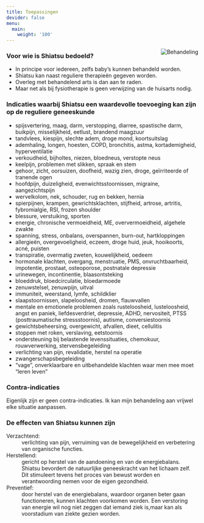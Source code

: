 ```yaml
---
title: Toepassingen
devider: false
menu:
  main:
    weight: '100'
---
```

<img alt="Behandeling" src="/uploads/behandeling3.jpg" style="float: right" />

### Voor wie is Shiatsu bedoeld?

* In principe voor iedereen, zelfs baby’s kunnen behandeld worden.
* Shiatsu kan naast reguliere therapieën gegeven worden.
* Overleg met behandelend arts is dan aan te raden.
* Maar net als bij fysiotherapie is geen verwijzing van de huisarts nodig.

### Indicaties waarbij Shiatsu een waardevolle toevoeging kan zijn op de reguliere geneeskunde

* spijsvertering, maag, darm, verstopping, diarree, spastische darm, buikpijn, misselijkheid, eetlust, brandend maagzuur 
* tandvlees, kiespijn, slechte adem, droge mond, koortsuitslag
* ademhaling, longen, hoesten, COPD, bronchitis, astma, kortademigheid, hyperventilatie
* verkoudheid, bijholtes, niezen, bloedneus, verstopte neus
* keelpijn, problemen met slikken, spraak en stem
* gehoor, zicht, oorsuizen, doofheid, wazig zien, droge, geïrriteerde of tranende ogen
* hoofdpijn, duizeligheid, evenwichtsstoornissen, migraine, aangezichtspijn
* wervelkolom, nek, schouder, rug en bekken, hernia
* spierpijnen, krampen, gewrichtsklachten, stijfheid, artrose, artritis, fybromialgie, RSI, frozen shoulder
* blessure, verstuiking, sporten
* energie, chronische vermoeidheid, ME, oververmoeidheid, algehele zwakte
* spanning, stress, onbalans, overspannen, burn-out, hartkloppingen
* allergieën, overgevoeligheid, eczeem, droge huid, jeuk, hooikoorts, acné, puisten
* transpiratie, overmatig zweten, kouwelijkheid, oedeem
* hormonale klachten, overgang, menstruatie, PMS, onvruchtbaarheid, impotentie, prostaat, osteoporose, postnatale depressie
* urinewegen, incontinentie, blaasontsteking
* bloeddruk, bloedcirculatie, bloedarmoede
* zenuwstelsel, zenuwpijn, uitval
* immuniteit, weerstand, lymfe, schildklier
* slaapstoornissen, slapeloosheid, dromen, flauwvallen
* mentale en emotionele problemen zoals rusteloosheid, lusteloosheid, angst en paniek, liefdesverdriet, depressie, ADHD, nervositeit, PTSS (posttraumatische stressstoornis), autisme, conversiestoornis
* gewichtsbeheersing, overgewicht, afvallen, dieet, cellulitis
* stoppen met roken, verslaving, eetstoornis
* ondersteuning bij belastende levenssituaties, chemokuur, rouwverwerking, stervensbegeleiding
* verlichting van pijn, revalidatie, herstel na operatie
* zwangerschapsbegeleiding
* “vage”, onverklaarbare en uitbehandelde klachten waar men mee moet “leren leven”

### Contra-indicaties

Eigenlijk zijn er geen contra-indicaties. Ik kan mijn behandeling aan vrijwel elke situatie aanpassen.

### De effecten van Shiatsu kunnen zijn

<dl>

<dt>Verzachtend:</dt>

<dd>verlichting van pijn, verruiming van de bewegelijkheid en verbetering van organische functies.</dd>

<dt>Herstellend:</dt>

<dd>gericht op herstel van de aandoening en van de energiebalans. Shiatsu bevordert de natuurlijke geneeskracht van het lichaam zelf. Dit stimuleert tevens het proces van bewust worden en verantwoording nemen voor de eigen gezondheid.</dd>

<dt>Preventief:</dt>

<dd>door herstel van de energiebalans, waardoor organen beter gaan functioneren, kunnen klachten voorkomen worden. Een verstoring van energie wil nog niet zeggen dat iemand ziek is,maar kan als voorstadium van ziekte gezien worden. </dd>

</dl>
